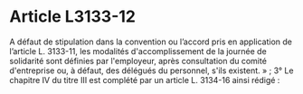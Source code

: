 # Article L3133-12

A défaut de stipulation dans la convention ou l’accord pris en application de l’article L. 3133-11, les modalités d'accomplissement de la journée de solidarité sont définies par l'employeur, après consultation du comité d'entreprise ou, à défaut, des délégués du personnel, s'ils existent. » ; 3° Le chapitre IV du titre III est complété par un article L. 3134-16 ainsi rédigé :
